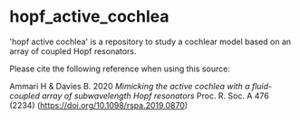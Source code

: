 # hopf_active_cochlea
'hopf active cochlea' is a repository to study a cochlear model based on an array of coupled Hopf resonators.

Please cite the following reference when using this source:

Ammari H & Davies B. 2020 *Mimicking the active cochlea with a fluid-coupled array of subwavelength Hopf resonators* Proc. R. Soc. A 476 (2234) (https://doi.org/10.1098/rspa.2019.0870)
